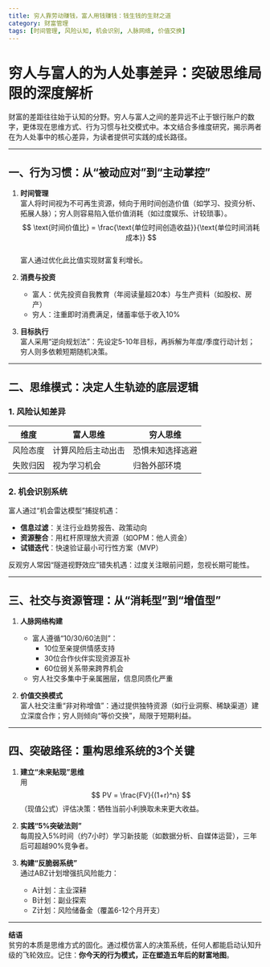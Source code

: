 ```yaml
---
title: 穷人靠劳动赚钱，富人用钱赚钱：钱生钱的生财之道
category: 财富管理
tags: [时间管理, 风险认知, 机会识别, 人脉网络, 价值交换]
---
```

# 穷人与富人的为人处事差异：突破思维局限的深度解析  

财富的差距往往始于认知的分野。穷人与富人之间的差异远不止于银行账户的数字，更体现在思维方式、行为习惯与社交模式中。本文结合多维度研究，揭示两者在为人处事中的核心差异，为读者提供可实践的成长路径。

---

## 一、行为习惯：从“被动应对”到“主动掌控”  
1. **时间管理**  
   富人将时间视为不可再生资源，倾向于用时间创造价值（如学习、投资分析、拓展人脉）；穷人则容易陷入低价值消耗（如过度娱乐、计较琐事）。  
   $$ \text{时间价值比} = \frac{\text{单位时间创造收益}}{\text{单位时间消耗成本}} $$  
   富人通过优化此比值实现财富复利增长。

2. **消费与投资**  
   - 富人：优先投资自我教育（年阅读量超20本）与生产资料（如股权、房产）  
   - 穷人：注重即时消费满足，储蓄率低于收入10%  

3. **目标执行**  
   富人采用“逆向规划法”：先设定5-10年目标，再拆解为年度/季度行动计划；穷人则多依赖短期随机决策。

---

## 二、思维模式：决定人生轨迹的底层逻辑  
### 1. 风险认知差异  
| 维度       | 富人思维                | 穷人思维                |  
|------------|-------------------------|-------------------------|  
| 风险态度   | 计算风险后主动出击  | 恐惧未知选择逃避    |  
| 失败归因   | 视为学习机会       | 归咎外部环境        |  

### 2. 机会识别系统  
富人通过“机会雷达模型”捕捉机遇：  
- **信息过滤**：关注行业趋势报告、政策动向  
- **资源整合**：用杠杆原理放大资源（如OPM：他人资金）  
- **试错迭代**：快速验证最小可行性方案（MVP）  

反观穷人常因“隧道视野效应”错失机遇：过度关注眼前问题，忽视长期可能性。

---

## 三、社交与资源管理：从“消耗型”到“增值型”  
1. **人脉网络构建**  
   - 富人遵循“10/30/60法则”：  
     - 10位至亲提供情感支持  
     - 30位合作伙伴实现资源互补  
     - 60位弱关系带来跨界机会  
   - 穷人社交多集中于亲属圈层，信息同质化严重  

2. **价值交换模式**  
   富人社交注重“非对称增值”：通过提供独特资源（如行业洞察、稀缺渠道）建立深度合作；穷人则倾向“等价交换”，局限于短期利益。

---

## 四、突破路径：重构思维系统的3个关键  
1. **建立“未来贴现”思维**  
   用$$ PV = \frac{FV}{(1+r)^n} $$（现值公式）评估决策：牺牲当前小利换取未来更大收益。  

2. **实践“5%突破法则”**  
   每周投入5%时间（约7小时）学习新技能（如数据分析、自媒体运营），三年后可超越90%竞争者。  

3. **构建“反脆弱系统”**  
   通过ABZ计划增强抗风险能力：  
   - A计划：主业深耕  
   - B计划：副业探索  
   - Z计划：风险储备金（覆盖6-12个月开支）  

---

**结语**  
贫穷的本质是思维方式的固化。通过模仿富人的决策系统，任何人都能启动认知升级的飞轮效应。记住：**你今天的行为模式，正在塑造五年后的财富地图**。